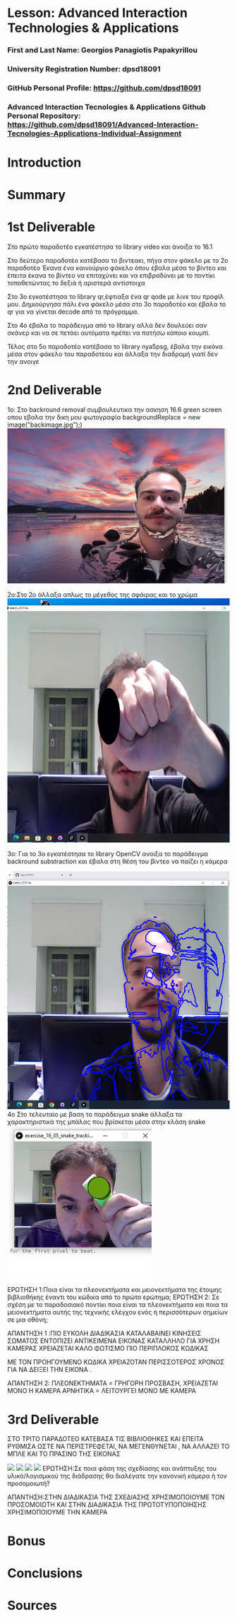 # Lesson: Advanced Interaction Technologies & Applications

### First and Last Name: Georgios Panagiotis Papakyrillou
### University Registration Number: dpsd18091
### GitHub Personal Profile: https://github.com/dpsd18091
### Advanced Interaction Tecnologies & Applications Github Personal Repository: https://github.com/dpsd18091/Advanced-Interaction-Tecnologies-Applications-Individual-Assignment

# Introduction

# Summary


# 1st Deliverable
Στο πρώτο παραδοτέο εγκατέστησα το library video και άνοιξα το 16.1 

Στο δεύτερο παραδοτέο κατέβασα το βιντεακι, πήγα στον φάκελο με το 2ο παραδοτέο 
Έκανα ένα καινούργιο φάκελο όπου έβαλα μέσα το βίντεο και έπειτα έκανα το βίντεο να επιταχύνει και να επιβραδύνει με το ποντίκι τοποθετώντας το δεξιά ή αριστερά αντίστοιχα 

Στο 3ο εγκατέστησα το library qr,έφτιαξα ένα qr qode με λινκ του προφίλ μου. Δημιούργησα πάλι ένα φάκελο μέσα στο 3ο παραδοτέο και έβαλα το qr για να γίνεται decode από το πρόγραμμα.

Στο 4ο έβαλα το παράδειγμα από το library αλλά δεν δουλεύει σαν σκάνερ και να σε πετάει αυτόματα πρέπει να πατήσω κάποιο κουμπί. 

Τέλος στο 5ο παραδοτέο κατέβασα το library nya5psg, έβαλα την εικόνα μέσα στον φάκελο του παραδοτεου και άλλαξα την διαδρομή γιατί δεν την ανοιγε 

# 2nd Deliverable
1o: Στο backround removal συμβουλευτικα την ασκηση 16.6 green screen οπου εβαλα την δικη μου φωτογραφία backgroundReplace = new image("backimage.jpg");)
![](../dpsdXXXXX/Screenshot%20(1).png)

2o:Στο 2ο άλλαξα απλως το μέγεθος της σφάιρας και το χρώμα  
![](../dpsdXXXXX/Screenshot%20(8).png)

3ο: Για το 3ο εγκατέστησα το library OpenCV ανοιξα το παράδειγμα backround substraction και έβαλα στη θέση του βίντεο να παίζει η κάμερα 

![](../dpsdXXXXX/Screenshot%20(3).png)
4o Στο τελευταίο με βαση το παράδειγμα snake άλλαξα τα χαρακτηριστικά της μπάλας που βρίσκεται μέσα στην κλάση snake 
![](../dpsdXXXXX/Screenshot%20(4).png)

ΕΡΩΤΗΣΗ 1:Ποια είναι τα πλεονεκτήματα και μειονεκτήματα της έτοιμης βιβλιοθήκης έναντι του κώδικα από το πρώτο ερώτημα;
ΕΡΩΤΗΣΗ 2: Σε σχέση με το παραδοσιακό ποντίκι ποια είναι τα πλεονεκτήματα και ποια τα μειονεκτήματα αυτής της τεχνικής ελέγχου ενός ή περισσότερων σημείων σε μια οθόνη; 

ΑΠΑΝΤΗΣΗ 1 :ΠΙΟ ΕΥΚΟΛΗ ΔΙΑΔΙΚΑΣΙΑ 
            ΚΑΤΑΛΑΒΑΙΝΕΙ ΚΙΝΗΣΕΙΣ ΣΩΜΑΤΟΣ 
            ΕΝΤΟΠΙΖΕΙ ΑΝΤΙΚΕΙΜΕΝΑ ΕΙΚΟΝΑΣ 
            ΚΑΤΑΛΛΗΛΟ ΓΙΑ ΧΡΗΣΗ ΚΑΜΕΡΑΣ 
            ΧΡΕΙΑΖΕΤΑΙ ΚΑΛΟ ΦΩΤΙΣΜΟ 
            ΠΙΟ ΠΕΡΙΠΛΟΚΟΣ ΚΩΔΙΚΑΣ 

ΜΕ ΤΟΝ ΠΡΟΗΓΟΥΜΕΝΟ ΚΩΔΙΚΑ ΧΡΕΙΑΖΟΤΑΝ ΠΕΡΙΣΣΟΤΕΡΟΣ ΧΡΟΝΟΣ ΓΙΑ ΝΑ ΔΕΙΞΕΙ ΤΗΝ ΕΙΚΟΝΑ .

ΑΠΑΝΤΗΣΗ 2: ΠΛΕΟΝΕΚΤΗΜΑΤΑ = ΓΡΗΓΟΡΗ ΠΡΟΣΒΑΣΗ, ΧΡΕΙΑΖΕΤΑΙ ΜΟΝΟ Η ΚΑΜΕΡΑ
            ΑΡΝΗΤΙΚΑ = ΛΕΙΤΟΥΡΓΕΙ ΜΟΝΟ ΜΕ ΚΑΜΕΡΑ 
# 3rd Deliverable 
ΣΤΟ ΤΡΙΤΟ ΠΑΡΑΔΟΤΕΟ ΚΑΤΕΒΑΣΑ ΤΙΣ ΒΙΒΛΙΟΘΗΚΕΣ ΚΑΙ ΕΠΕΙΤΑ ΡΥΘΜΙΣΑ ΩΣΤΕ ΝΑ ΠΕΡΙΣΤΡΕΦΕΤΑΙ, ΝΑ ΜΕΓΕΝΘΥΝΕΤΑΙ , ΝΑ ΑΛΛΑΖΕΙ ΤΟ ΜΠΛΕ ΚΑΙ ΤΟ ΠΡΑΣΙΝΟ ΤΗΣ ΕΙΚΟΝΑΣ 

![](../../../../My%20Documents/My%20Pictures/Screenshots/Screenshot%20(11).png)
![](../../../../My%20Documents/My%20Pictures/Screenshots/Screenshot%20(12).png)
![](../../../../My%20Documents/My%20Pictures/Screenshots/Screenshot%20(13).png)
![](../../../../My%20Documents/My%20Pictures/Screenshots/Screenshot%20(14).png)
ΕΡΩΤΗΣΗ:Σε ποια φάση της σχεδίασης και ανάπτυξης του υλικό/λογισμικού της διάδρασης θα διαλέγατε την κανονική κάμερα ή τον προσομοιωτή?

ΑΠΑΝΤΗΣΗ:ΣΤΗΝ ΔΙΑΔΙΚΑΣΙΑ ΤΗΣ ΣΧΕΔΙΑΣΗΣ ΧΡΗΣΙΜΟΠΟΙΟΥΜΕ ΤΟΝ ΠΡΟΣΟΜΟΙΩΤΗ ΚΑΙ ΣΤΗΝ ΔΙΑΔΙΚΑΣΙΑ ΤΗΣ ΠΡΩΤΟΤΥΠΟΠΟΙΗΣΗΣ ΧΡΗΣΙΜΟΠΟΙΟΥΜΕ ΤΗΝ ΚΑΜΕΡΑ 
# Bonus 


# Conclusions


# Sources
